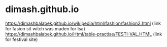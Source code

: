 # dimash.github.io

https://dimashbalabek.github.io/wikipedia/html/fashion/fashion2.html
(link for fasion sit witch was maden for Isa)
https://dimashbalabek.github.io/Html/table-practise/FESTI-VAL.HTML
(link for festival site)
